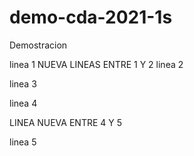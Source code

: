 # demo-cda-2021-1s
Demostracion

linea 1
NUEVA LINEAS ENTRE 1 Y 2
linea 2

linea 3

linea 4

LINEA NUEVA ENTRE 4 Y 5

linea 5
